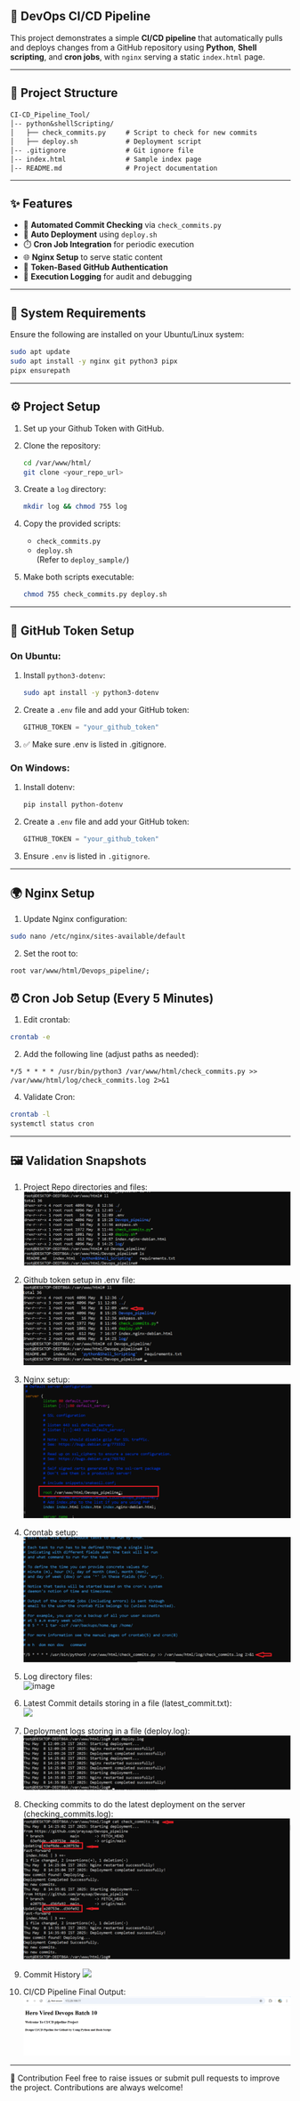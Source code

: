 ## 🚀 DevOps CI/CD Pipeline

This project demonstrates a simple **CI/CD pipeline** that automatically pulls and deploys changes from a GitHub repository using **Python**, **Shell scripting**, and **cron jobs**, with `nginx` serving a static `index.html` page.

---

## 📁 Project Structure

```
CI-CD_Pipeline_Tool/
│-- python&shellScripting/
│   ├── check_commits.py     # Script to check for new commits
│   ├── deploy.sh            # Deployment script
│-- .gitignore               # Git ignore file
│-- index.html               # Sample index page
│-- README.md                # Project documentation
```
---

## ✨ Features

- 🔁 **Automated Commit Checking** via `check_commits.py`
- 🚚 **Auto Deployment** using `deploy.sh`
- ⏱️ **Cron Job Integration** for periodic execution
- 🌐 **Nginx Setup** to serve static content
- 🔐 **Token-Based GitHub Authentication**
- 📄 **Execution Logging** for audit and debugging

---

## 🧰 System Requirements

Ensure the following are installed on your Ubuntu/Linux system:

```bash
sudo apt update
sudo apt install -y nginx git python3 pipx
pipx ensurepath
```
---

## ⚙️ Project Setup

1. Set up your Github Token with GitHub.
2. Clone the repository:
   ```bash
   cd /var/www/html/
   git clone <your_repo_url>
   ```
3. Create a `log` directory:
   ```bash
   mkdir log && chmod 755 log
   ```

4. Copy the provided scripts:
   - `check_commits.py`
   - `deploy.sh`  
   (Refer to `deploy_sample/`)

5. Make both scripts executable:
   ```bash
   chmod 755 check_commits.py deploy.sh
   ```
---

## 🔐 GitHub Token Setup

### On Ubuntu:
1. Install `python3-dotenv`:
   ```bash
   sudo apt install -y python3-dotenv
   ```
2. Create a `.env` file and add your GitHub token:
   ```python
   GITHUB_TOKEN = "your_github_token"
   ```
3. ✅ Make sure .env is listed in .gitignore.

### On Windows:
1. Install dotenv:
   ```bash
   pip install python-dotenv
   ```
2. Create a `.env` file and add your GitHub token:
   ```python
   GITHUB_TOKEN = "your_github_token"
   ```
3. Ensure `.env` is listed in `.gitignore`.
---

## 🌍 Nginx Setup

1. Update Nginx configuration:

```bash
sudo nano /etc/nginx/sites-available/default
```

2. Set the root to:

```nginx
root var/www/html/Devops_pipeline/;
```


## ⏰ Cron Job Setup (Every 5 Minutes)

1. Edit crontab:

```bash
crontab -e
```


2. Add the following line (adjust paths as needed):

```cron
*/5 * * * * /usr/bin/python3 /var/www/html/check_commits.py >> /var/www/html/log/check_commits.log 2>&1
```

4. Validate Cron:

```bash
crontab -l
systemctl status cron
```
---

## 🖼️ Validation Snapshots
1. Project Repo directories and files:<br>
<img  src="https://github.com/praysap/Devops_pipeline/blob/main/Screenshot/project.png" /><br>

2. Github token setup in .env file:<br>
<img  src="https://github.com/praysap/Devops_pipeline/blob/main/Screenshot/directory.png" /><br>

3. Nginx setup:<br>
<img  alt="image" src="https://github.com/praysap/Devops_pipeline/blob/main/Screenshot/server_nginx.png" /><br>

4. Crontab setup:<br>
<img  alt="image" src="https://github.com/praysap/Devops_pipeline/blob/main/Screenshot/crontab.png" /><br>

5. Log directory files:<br>
<img  alt="image" src="https://github.com/praysap/Devops_pipeline/blob/main/Screenshot/backend_mern_stack.png" /><br>

6. Latest Commit details storing in a file (latest_commit.txt):<br>
<img  src="https://github.com/praysap/Devops_pipeline/blob/main/Screenshot/backend_mern_stack.png" /><br>

7. Deployment logs storing in a file (deploy.log):<br>
<img  src="https://github.com/praysap/Devops_pipeline/blob/main/Screenshot/deploy_logs_file.png" /><br>

8. Checking commits to do the latest deployment on the server (checking_commits.log):<br>
<img  src="https://github.com/praysap/Devops_pipeline/blob/main/Screenshot/Check_New_commit.png" /><br>


9. Commit History
<img  src="https://github.com/praysap/Devops_pipeline/blob/main/Screenshot/Commit_history.png" /><br>

10. CI/CD Pipeline Final Output:
<img  src="https://github.com/praysap/Devops_pipeline/blob/main/Screenshot/output_Final.png" /><br>
---

🙌 Contribution
Feel free to raise issues or submit pull requests to improve the project. Contributions are always welcome!

